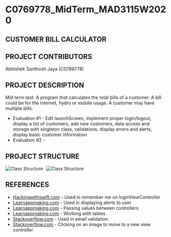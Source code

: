 # C0769778_MidTerm_MAD3115W2020

## CUSTOMER BILL CALCULATOR

## PROJECT CONTRIBUTORS

Abhishek Santhosh Jaya (C0769778)

## PROJECT DESCRIPTION
Mid term test: A program that calculates the total bills of a customer. A bill could be for the internet, hydro or mobile usage. A customer may have multiple bills. 

* Evaluation #1 - Edit launchScreen, implement proper login/logout, display a list of customers, add new customers, data access and storage with singleton class, validations, display errors and alerts, display basic customer information
* Evaluation #2 - 

## PROJECT STRUCTURE
<img src="https://i93.servimg.com/u/f93/18/45/29/87/classt10.png" alt="Class Structure" style="float: left; margin-right: 10px;"/>
<img src="https://i93.servimg.com/u/f93/18/45/29/87/classt11.png" alt="Class Structure" style="float: center; margin-right: 50px;"/>

## REFERENCES 
* [Hackingwithswift.com](https://www.hackingwithswift.com/example-code/system/how-to-save-user-settings-using-userdefaults) - Used in remember me on loginViewController
* [Learnappmaking.com](https://learnappmaking.com/uialertcontroller-alerts-swift-how-to/) - Used in displaying alerts to user
* [Learnappmaking.com](https://learnappmaking.com/pass-data-between-view-controllers-swift-how-to/) - Passing values between controllers
* [Learnappmaking.com](https://learnappmaking.com/table-view-controller-uitableviewcontroller-how-to/) - Working with tables
* [Stackoverflow.com](https://stackoverflow.com/questions/25471114/how-to-validate-an-e-mail-address-in-swift) - Used in email validation
* [Stackoverflow.com](https://stackoverflow.com/questions/50236308/is-is-possible-to-click-an-imageview-and-open-a-new-view-controller) - Clicking on an image to move to a new view controller
